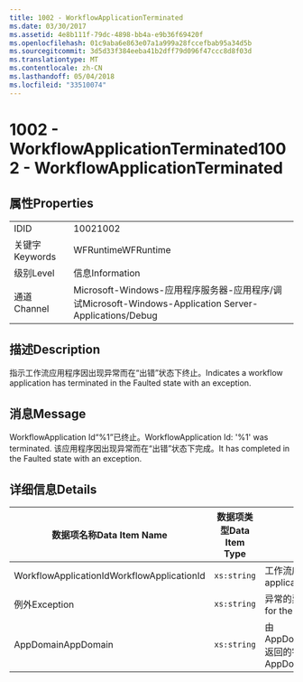 ```yaml
---
title: 1002 - WorkflowApplicationTerminated
ms.date: 03/30/2017
ms.assetid: 4e8b111f-79dc-4898-bb4a-e9b36f69420f
ms.openlocfilehash: 01c9aba6e863e07a1a999a28fccefbab95a34d5b
ms.sourcegitcommit: 3d5d33f384eeba41b2dff79d096f47ccc8d8f03d
ms.translationtype: MT
ms.contentlocale: zh-CN
ms.lasthandoff: 05/04/2018
ms.locfileid: "33510074"
---
```

# <a name="1002---workflowapplicationterminated"></a><span data-ttu-id="53c13-102">1002 - WorkflowApplicationTerminated</span><span class="sxs-lookup"><span data-stu-id="53c13-102">1002 - WorkflowApplicationTerminated</span></span>
## <a name="properties"></a><span data-ttu-id="53c13-103">属性</span><span class="sxs-lookup"><span data-stu-id="53c13-103">Properties</span></span>  
  
|||  
|-|-|  
|<span data-ttu-id="53c13-104">ID</span><span class="sxs-lookup"><span data-stu-id="53c13-104">ID</span></span>|<span data-ttu-id="53c13-105">1002</span><span class="sxs-lookup"><span data-stu-id="53c13-105">1002</span></span>|  
|<span data-ttu-id="53c13-106">关键字</span><span class="sxs-lookup"><span data-stu-id="53c13-106">Keywords</span></span>|<span data-ttu-id="53c13-107">WFRuntime</span><span class="sxs-lookup"><span data-stu-id="53c13-107">WFRuntime</span></span>|  
|<span data-ttu-id="53c13-108">级别</span><span class="sxs-lookup"><span data-stu-id="53c13-108">Level</span></span>|<span data-ttu-id="53c13-109">信息</span><span class="sxs-lookup"><span data-stu-id="53c13-109">Information</span></span>|  
|<span data-ttu-id="53c13-110">通道</span><span class="sxs-lookup"><span data-stu-id="53c13-110">Channel</span></span>|<span data-ttu-id="53c13-111">Microsoft-Windows-应用程序服务器-应用程序/调试</span><span class="sxs-lookup"><span data-stu-id="53c13-111">Microsoft-Windows-Application Server-Applications/Debug</span></span>|  
  
## <a name="description"></a><span data-ttu-id="53c13-112">描述</span><span class="sxs-lookup"><span data-stu-id="53c13-112">Description</span></span>  
 <span data-ttu-id="53c13-113">指示工作流应用程序因出现异常而在“出错”状态下终止。</span><span class="sxs-lookup"><span data-stu-id="53c13-113">Indicates a workflow application has terminated in the Faulted state with an exception.</span></span>  
  
## <a name="message"></a><span data-ttu-id="53c13-114">消息</span><span class="sxs-lookup"><span data-stu-id="53c13-114">Message</span></span>  
 <span data-ttu-id="53c13-115">WorkflowApplication Id“%1”已终止。</span><span class="sxs-lookup"><span data-stu-id="53c13-115">WorkflowApplication Id: '%1' was terminated.</span></span> <span data-ttu-id="53c13-116">该应用程序因出现异常而在“出错”状态下完成。</span><span class="sxs-lookup"><span data-stu-id="53c13-116">It has completed in the Faulted state with an exception.</span></span>  
  
## <a name="details"></a><span data-ttu-id="53c13-117">详细信息</span><span class="sxs-lookup"><span data-stu-id="53c13-117">Details</span></span>  
  
|<span data-ttu-id="53c13-118">数据项名称</span><span class="sxs-lookup"><span data-stu-id="53c13-118">Data Item Name</span></span>|<span data-ttu-id="53c13-119">数据项类型</span><span class="sxs-lookup"><span data-stu-id="53c13-119">Data Item Type</span></span>|<span data-ttu-id="53c13-120">描述</span><span class="sxs-lookup"><span data-stu-id="53c13-120">Description</span></span>|  
|--------------------|--------------------|-----------------|  
|<span data-ttu-id="53c13-121">WorkflowApplicationId</span><span class="sxs-lookup"><span data-stu-id="53c13-121">WorkflowApplicationId</span></span>|`xs:string`|<span data-ttu-id="53c13-122">工作流应用程序 ID</span><span class="sxs-lookup"><span data-stu-id="53c13-122">The workflow application id</span></span>|  
|<span data-ttu-id="53c13-123">例外</span><span class="sxs-lookup"><span data-stu-id="53c13-123">Exception</span></span>|`xs:string`|<span data-ttu-id="53c13-124">异常的异常详细信息</span><span class="sxs-lookup"><span data-stu-id="53c13-124">The exception details for the exception</span></span>|  
|<span data-ttu-id="53c13-125">AppDomain</span><span class="sxs-lookup"><span data-stu-id="53c13-125">AppDomain</span></span>|`xs:string`|<span data-ttu-id="53c13-126">由 AppDomain.CurrentDomain.FriendlyName 返回的字符串。</span><span class="sxs-lookup"><span data-stu-id="53c13-126">The string returned by AppDomain.CurrentDomain.FriendlyName.</span></span>|

